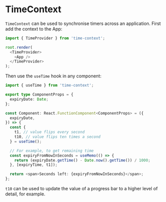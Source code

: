 # TimeContext

`TimeContext` can be used to synchronise timers across an application. First add the context to the App:

```typescript
import { TimeProvider } from 'time-context';

root.render(
  <TimeProvider>
    <App />
  </TimeProvider>
);
```

Then use the `useTime` hook in any component:

```typescript
import { useTime } from 'time-context';

export type ComponentProps = {
  expiryDate: Date;
};

const Component: React.FunctionComponent<ComponentProps> = ({
  expiryDate,
}) => {
  const {
    t1, // value flips every second
    t10, // value flips ten times a second
  } = useTime();

  // For example, to get remaining time
  const expiryFromNowInSeconds = useMemo(() => {
    return (expiryDate.getTime() - Date.now().getTime()) / 1000;
  }, [expiryTime, t1]);

  return <span>Seconds left: {expiryFromNowInSeconds}</span>;
};
```

`t10` can be used to update the value of a progress bar to a higher level of detail, for example.
